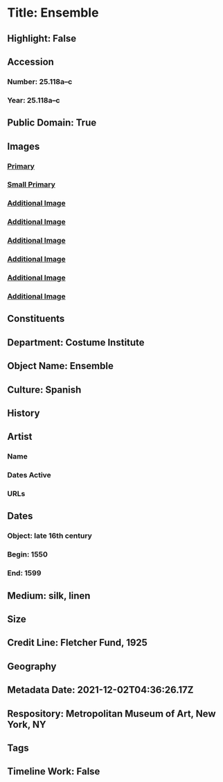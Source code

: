 # Title: Ensemble
## Highlight: False
## Accession
### Number: 25.118a–c
### Year: 25.118a–c
## Public Domain: True
## Images
### [Primary](https://images.metmuseum.org/CRDImages/ci/original/DP204340.jpg)
### [Small Primary](https://images.metmuseum.org/CRDImages/ci/web-large/DP204340.jpg)
### [Additional Image](https://images.metmuseum.org/CRDImages/ci/original/DP204341.jpg)
### [Additional Image](https://images.metmuseum.org/CRDImages/ci/original/DP206084.jpg)
### [Additional Image](https://images.metmuseum.org/CRDImages/ci/original/DP206086.jpg)
### [Additional Image](https://images.metmuseum.org/CRDImages/ci/original/DP206087.jpg)
### [Additional Image](https://images.metmuseum.org/CRDImages/ci/original/DP206088.jpg)
### [Additional Image](https://images.metmuseum.org/CRDImages/ci/original/DP206089.jpg)
## Constituents
## Department: Costume Institute
## Object Name: Ensemble
## Culture: Spanish
## History
## Artist
### Name
### Dates Active
### URLs
## Dates
### Object: late 16th century
### Begin: 1550
### End: 1599
## Medium: silk, linen
## Size
## Credit Line: Fletcher Fund, 1925
## Geography
## Metadata Date: 2021-12-02T04:36:26.17Z
## Respository: Metropolitan Museum of Art, New York, NY
## Tags
## Timeline Work: False